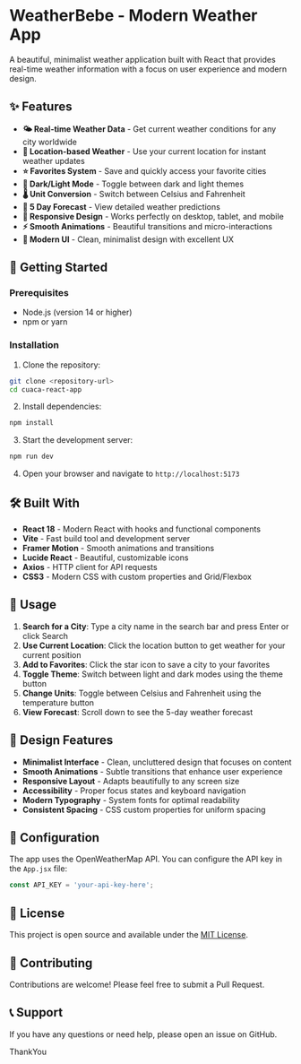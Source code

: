 # WeatherBebe - Modern Weather App

A beautiful, minimalist weather application built with React that provides real-time weather information with a focus on user experience and modern design.

## ✨ Features

- **🌤️ Real-time Weather Data** - Get current weather conditions for any city worldwide
- **📍 Location-based Weather** - Use your current location for instant weather updates
- **⭐ Favorites System** - Save and quickly access your favorite cities
- **🌙 Dark/Light Mode** - Toggle between dark and light themes
- **🌡️ Unit Conversion** - Switch between Celsius and Fahrenheit
- **📅 5 Day Forecast** - View detailed weather predictions
- **📱 Responsive Design** - Works perfectly on desktop, tablet, and mobile
- **⚡ Smooth Animations** - Beautiful transitions and micro-interactions
- **🎨 Modern UI** - Clean, minimalist design with excellent UX

## 🚀 Getting Started

### Prerequisites

- Node.js (version 14 or higher)
- npm or yarn

### Installation

1. Clone the repository:
```bash
git clone <repository-url>
cd cuaca-react-app
```

2. Install dependencies:
```bash
npm install
```

3. Start the development server:
```bash
npm run dev
```

4. Open your browser and navigate to `http://localhost:5173`

## 🛠️ Built With

- **React 18** - Modern React with hooks and functional components
- **Vite** - Fast build tool and development server
- **Framer Motion** - Smooth animations and transitions
- **Lucide React** - Beautiful, customizable icons
- **Axios** - HTTP client for API requests
- **CSS3** - Modern CSS with custom properties and Grid/Flexbox

## 📱 Usage

1. **Search for a City**: Type a city name in the search bar and press Enter or click Search
2. **Use Current Location**: Click the location button to get weather for your current position
3. **Add to Favorites**: Click the star icon to save a city to your favorites
4. **Toggle Theme**: Switch between light and dark modes using the theme button
5. **Change Units**: Toggle between Celsius and Fahrenheit using the temperature button
6. **View Forecast**: Scroll down to see the 5-day weather forecast

## 🎨 Design Features

- **Minimalist Interface** - Clean, uncluttered design that focuses on content
- **Smooth Animations** - Subtle transitions that enhance user experience
- **Responsive Layout** - Adapts beautifully to any screen size
- **Accessibility** - Proper focus states and keyboard navigation
- **Modern Typography** - System fonts for optimal readability
- **Consistent Spacing** - CSS custom properties for uniform spacing

## 🔧 Configuration

The app uses the OpenWeatherMap API. You can configure the API key in the `App.jsx` file:

```javascript
const API_KEY = 'your-api-key-here';
```

## 📄 License

This project is open source and available under the [MIT License](LICENSE).

## 🤝 Contributing

Contributions are welcome! Please feel free to submit a Pull Request.

## 📞 Support

If you have any questions or need help, please open an issue on GitHub.


ThankYou
